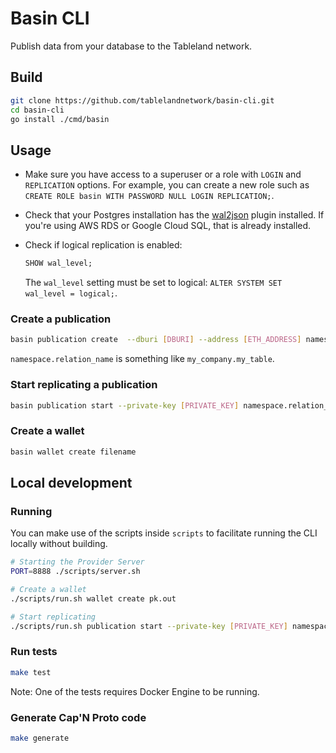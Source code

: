 # Basin CLI

Publish data from your database to the Tableland network.

## Build

```bash
git clone https://github.com/tablelandnetwork/basin-cli.git
cd basin-cli
go install ./cmd/basin
```

## Usage

- Make sure you have access to a superuser or a role with `LOGIN` and `REPLICATION` options.
For example, you can create a new role such as `CREATE ROLE basin WITH PASSWORD NULL LOGIN REPLICATION;`.
- Check that your Postgres installation has the [wal2json](https://github.com/eulerto/wal2json) plugin installed. If you're using AWS RDS or Google Cloud SQL, that is already installed.
- Check if logical replication is enabled:

    ```sql
    SHOW wal_level;
    ```

    The `wal_level` setting must be set to logical: `ALTER SYSTEM SET wal_level = logical;`.

### Create a publication

```bash
basin publication create  --dburi [DBURI] --address [ETH_ADDRESS] namespace.relation_name
```

`namespace.relation_name` is something like `my_company.my_table`. 

### Start replicating a publication

```bash
basin publication start --private-key [PRIVATE_KEY] namespace.relation_name
```

### Create a wallet

```bash
basin wallet create filename
```

## Local development

### Running

You can make use of the scripts inside `scripts` to facilitate running the CLI locally without building.

```bash
# Starting the Provider Server
PORT=8888 ./scripts/server.sh

# Create a wallet
./scripts/run.sh wallet create pk.out  

# Start replicating
./scripts/run.sh publication start --private-key [PRIVATE_KEY] namespace.relation_name 
```

### Run tests

```bash
make test
```

Note: One of the tests requires Docker Engine to be running.

### Generate Cap'N Proto code

```bash
make generate
```

